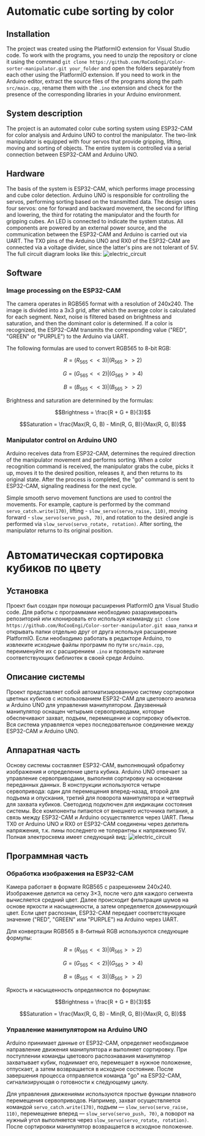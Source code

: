 # Automatic cube sorting by color

## Installation

The project was created using the PlatformIO extension for Visual Studio code. To work with the programs, you need to unzip the repository or clone it using the command `git clone https://github.com/RoCooEngi/Color-sorter-manipulator.git your_folder` and open the folders separately from each other using the PlatformIO extension. If you need to work in the Arduino editor, extract the source files of the programs along the path `src/main.cpp`, rename them with the `.ino` extension and check for the presence of the corresponding libraries in your Arduino environment.

## System description

The project is an automated color cube sorting system using ESP32-CAM for color analysis and Arduino UNO to control the manipulator. The two-link manipulator is equipped with four servos that provide gripping, lifting, moving and sorting of objects. The entire system is controlled via a serial connection between ESP32-CAM and Arduino UNO.

## Hardware

The basis of the system is ESP32-CAM, which performs image processing and cube color detection. Arduino UNO is responsible for controlling the servos, performing sorting based on the transmitted data. The design uses four servos: one for forward and backward movement, the second for lifting and lowering, the third for rotating the manipulator and the fourth for gripping cubes. An LED is connected to indicate the system status. All components are powered by an external power source, and the communication between the ESP32-CAM and Arduino is carried out via UART. The TX0 pins of the Arduino UNO and RX0 of the ESP32-CAM are connected via a voltage divider, since the latter's pins are not tolerant of 5V.
The full circuit diagram looks like this:
![electric_circuit](https://github.com/user-attachments/assets/cb6cf936-5b37-4d64-9713-ac0db1b1ef87)

## Software

### Image processing on the ESP32-CAM

The camera operates in RGB565 format with a resolution of 240x240. The image is divided into a 3x3 grid, after which the average color is calculated for each segment. Next, noise is filtered based on brightness and saturation, and then the dominant color is determined. If a color is recognized, the ESP32-CAM transmits the corresponding value ("RED", "GREEN" or "PURPLE") to the Arduino via UART.

The following formulas are used to convert RGB565 to 8-bit RGB:

$$R = (R_{565} << 3) | (R_{565} >> 2)$$

$$G = (G_{565} << 2) | (G_{565} >> 4)$$

$$B = (B_{565} << 3) | (B_{565} >> 2)$$

Brightness and saturation are determined by the formulas:

$$Brightness = \frac{R + G + B}{3}$$

$$Saturation = \frac{Max(R, G, B) - Min(R, G, B)}{Max(R, G, B)}$$

### Manipulator control on Arduino UNO

Arduino receives data from ESP32-CAM, determines the required direction of the manipulator movement and performs sorting. When a color recognition command is received, the manipulator grabs the cube, picks it up, moves it to the desired position, releases it, and then returns to its original state. After the process is completed, the "go" command is sent to ESP32-CAM, signaling readiness for the next cycle.

Simple smooth servo movement functions are used to control the movements. For example, capture is performed by the command `servo_catch.write(170)`, lifting - `slow_servo(servo_raise, 110)`, moving forward - `slow_servo(servo_push, 70)`, and rotation to the desired angle is performed via `slow_servo(servo_rotate, rotation)`. After sorting, the manipulator returns to its original position.


# Автоматическая сортировка кубиков по цвету

## Установка

Проект был создан при помощи расширения PlatformIO для Visual Studio code. Для работы с программами необходимо разархивировать репозиторий или клонировать его используя комманду `git clone https://github.com/RoCooEngi/Color-sorter-manipulator.git ваша_папка` и открывать папки отдельно друг от друга используя расширение PlatformIO. Если необходимо работать в редакторе Arduino, то извлеките исходные файлы программ по пути `src/main.cpp`, переименуйте их с расширением `.ino` и проверьте наличие соответствующих библиотек в своей среде Arduino.

## Описание системы

Проект представляет собой автоматизированную систему сортировки цветных кубиков с использованием ESP32-CAM для цветового анализа и Arduino UNO для управления манипулятором. Двузвенный манипулятор оснащен четырьмя сервоприводами, которые обеспечивают захват, подъем, перемещение и сортировку объектов. Вся система управляется через последовательное соединение между ESP32-CAM и Arduino UNO.

## Аппаратная часть

Основу системы составляет ESP32-CAM, выполняющий обработку изображения и определение цвета кубика. Arduino UNO отвечает за управление сервоприводами, выполняя сортировку на основании переданных данных. В конструкции используются четыре сервопривода: один для перемещения вперед-назад, второй для подъема и опускания, третий для поворота манипулятора и четвертый для захвата кубиков. Светодиод подключен для индикации состояния системы. Все компоненты питаются от внешнего источника питания, а связь между ESP32-CAM и Arduino осуществляется через UART. Пины TX0 от Arduino UNO и RX0 от ESP32-CAM соединены через делитель напряжения, т.к. пины последнего не толерантны к напряжению 5V.
Полная электросхема имеет следующий вид:
![electric_circuit](https://github.com/user-attachments/assets/cb6cf936-5b37-4d64-9713-ac0db1b1ef87)


## Программная часть

### Обработка изображения на ESP32-CAM

Камера работает в формате RGB565 с разрешением 240x240. Изображение делится на сетку 3×3, после чего для каждого сегмента вычисляется средний цвет. Далее происходит фильтрация шумов на основе яркости и насыщенности, а затем определяется доминирующий цвет. Если цвет распознан, ESP32-CAM передает соответствующее значение ("RED", "GREEN" или "PURPLE") на Arduino через UART.

Для конвертации RGB565 в 8-битный RGB используются следующие формулы:

$$R = (R_{565} << 3) | (R_{565} >> 2)$$

$$G = (G_{565} << 2) | (G_{565} >> 4)$$

$$B = (B_{565} << 3) | (B_{565} >> 2)$$

Яркость и насыщенность определяются по формулам:

$$Brightness = \frac{R + G + B}{3}$$

$$Saturation = \frac{Max(R, G, B) - Min(R, G, B)}{Max(R, G, B)}$$

### Управление манипулятором на Arduino UNO

Arduino принимает данные от ESP32-CAM, определяет необходимое направление движения манипулятора и выполняет сортировку. При поступлении команды цветового распознавания манипулятор захватывает кубик, поднимает его, перемещает в нужное положение, отпускает, а затем возвращается в исходное состояние. После завершения процесса отправляется команда "go" на ESP32-CAM, сигнализирующая о готовности к следующему циклу.

Для управления движениями используются простые функции плавного перемещения сервоприводов. Например, захват осуществляется командой `servo_catch.write(170)`, подъем — `slow_servo(servo_raise, 110)`, перемещение вперед — `slow_servo(servo_push, 70)`, а поворот на нужный угол выполняется через `slow_servo(servo_rotate, rotation)`. После сортировки манипулятор возвращается в исходное положение.
